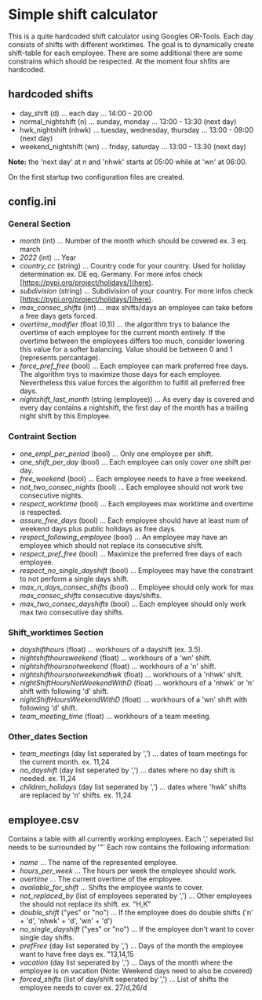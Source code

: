 # Simple shift calculator

This is a quite hardcoded shift calculator using Googles OR-Tools. Each day consists of shifts with different worktimes. The goal is to dynamically create shift-table for each employee. There are some additional there are some constrains which should be respected. At the moment four shfits are hardcoded.

## hardcoded shifts
- day_shift (d) ... each day ... 14:00 - 20:00
- normal_nightshift (n) ... sunday, monday ... 13:00 - 13:30 (next day)
- hwk_nightshift (nhwk) ... tuesday, wednesday, thursday ... 13:00 - 09:00 (next day)
- weekend_nightshift (wn) ... friday, saturday ... 13:00 - 13:30 (next day)

**Note:** the 'next day' at n and 'nhwk' starts at 05:00 while at 'wn' at 06:00.

On the first startup two configuration files are created.
## config.ini
### General Section
- *month* (int) ... Number of the month which should be covered ex. 3 eq. march
- *2022* (int) ... Year
- *country_cc* (string) ... Country code for your country. Used for holiday determination ex. DE eq. Germany. For  more infos check [https://pypi.org/project/holidays/](here).
- *subdivision* (string) ... Subdivision of your country. For  more infos check [https://pypi.org/project/holidays/](here).
- *max_consec_shifts* (int) ... max shifts/days an employee can take before a free days gets forced.
- *overtime_modifier* (float (0,1)) ... the algorithm trys to balance the overtime of each employee for the current month entirely. If the overtime between the employees differs too much, consider lowering this value for a softer balancing. Value should be between 0 and 1 (represents percantage).
- *force_pref_free* (bool) ... Each employee can mark preferred free days. The algorithm trys to maximize those days for each employee. Nevertheless this value forces the algorithm to fulfill all preferred free days. 
- *nightshift_last_month* (string (employee)) ... As every day is covered and every day contains a nightshift, the first day of the month has a trailing night shift by this Employee.

### Contraint Section
- *one_empl_per_period* (bool) ... Only one employee per shift.
- *one_shift_per_day* (bool) ... Each employee can only cover one shift per day.
- *free_weekend* (bool) ... Each employee needs to have a free weekend.
- *not_two_consec_nights* (bool) ... Each employee should not work two consecutive nights.
- *respect_worktime* (bool) ... Each employees max worktime and overtime is respected.
- *assure_free_days* (bool) ... Each employee should have at least num of weekend days plus public holidays as free days.
- *respect_following_employee* (bool) ... An employee may have an employee which should not replace its consecutive shift.
- *respect_pref_free* (bool) ... Maximize the preferred free days of each employee.
- *respect_no_single_dayshift* (bool) ... Employees may have the constraint to not perform a single days shift.
- *max_n_days_consec_shifts* (bool) ... Employee should only work for max *max_consec_shifts* consecutive days/shifts.
- *max_two_consec_dayshifts* (bool) ... Each employee should only work max two consecutive day shifts.

### Shift_worktimes Section
- *dayshifthours* (float) ... workhours of a dayshift (ex. 3.5).
- *nightshifthoursweekend* (float) ... workhours of a 'wn' shift.
- *nightshifthoursnotweekend* (float) ... workhours of a 'n' shift.
- *nightshifthoursnotweekendhwk* (float) ... workhours of a 'nhwk' shift.
- *nightShiftHoursNotWeekendWithD* (float) ... workhours of a 'nhwk' or 'n' shift with following 'd' shift.
- *nightShiftHoursWeekendWithD* (float) ... workhours of a 'wn' shift with following 'd' shift.
- *team_meeting_time* (float) ... workhours of a team meeting.

### Other_dates Section
- *team_meetings* (day list seperated by ',') ... dates of team meetings for the current month. ex. 11,24
- *no_dayshift* (day list seperated by ',') ... dates where no day shift is needed. ex. 11,24
- *children_holidays* (day list seperated by ',') ... dates where 'hwk' shifts are replaced by 'n' shifts. ex. 11,24

## employee.csv

Contains a table with all currently working employees. Each ',' seperated list needs to be surrounded by '"' Each row contains the following information:

- *name* ... The name of the represented employee.
- *hours_per_week* ... The hours per week the employee should work.
- *overtime* ... The current overtime of the employee.
- *available_for_shift* ... Shifts the employee wants to cover.
- *not_replaced_by* (list of employees seperated by ',') ... Other employees the should not replace its shift. ex. "H,K"
- *double_shift* ("yes" or "no") ... If the employee does do double shifts ('n' + 'd', 'nhwk' + 'd', 'wn' + 'd')
- *no_single_dayshift* ("yes" or "no") ... If the employee don't want to cover single day shifts.
- *prefFree* (day list seperated by ',') ... Days of the month the employee want to have free days ex. "13,14,15
- *vacation* (day list seperated by ',') ... Days of the month where the employee is on vacation (Note: Weekend days need to also be covered)
- *forced_shifts* (list of day/shift seperated by ',') ... List of shifts the employee needs to cover ex. 27/d,26/d

